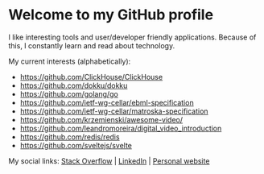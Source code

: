 # Welcome to my GitHub profile

I like interesting tools and user/developer friendly applications. Because of this, I constantly learn and read about technology.

My current interests (alphabetically):
- https://github.com/ClickHouse/ClickHouse
- https://github.com/dokku/dokku
- https://github.com/golang/go
- https://github.com/ietf-wg-cellar/ebml-specification
- https://github.com/ietf-wg-cellar/matroska-specification
- https://github.com/krzemienski/awesome-video/
- https://github.com/leandromoreira/digital_video_introduction
- https://github.com/redis/redis
- https://github.com/sveltejs/svelte

My social links: [Stack Overflow](https://stackoverflow.com/users/2231168/nergal) | [LinkedIn](https://www.linkedin.com/in/laszlo-gorog/) | [Personal website](https://nergal.xyz/)

<!--
**nerg4l/nerg4l** is a ✨ _special_ ✨ repository because its `README.md` (this file) appears on your GitHub profile.

Here are some ideas to get you started:

- 🔭 I’m currently working on ...
- 🌱 I’m currently learning ...
- 👯 I’m looking to collaborate on ...
- 🤔 I’m looking for help with ...
- 💬 Ask me about ...
- 📫 How to reach me: ...
- 😄 Pronouns: ...
- ⚡ Fun fact: ...
-->
